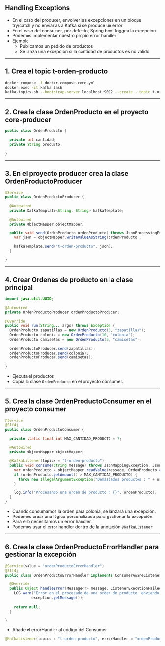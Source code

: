 ## Handling Exceptions
- En el caso del producer, envolver las excepciones en un bloque try/catch y no enviarlas a Kafka si se produce un error
- En el caso del consumer, por defecto, Spring boot loggea la excepción
- Podemos implementar nuestro propio error handler
- Ejemplo
  - Publicamos un pedido de productos
  - Se lanza una excepción si la cantidad de productos es no válido

---

## 1. Crea el topic t-orden-producto

```bash
docker compose -f docker-compose-core-yml
docker exec -it kafka bash
kafka-topics.sh --bootstrap-server localhost:9092 --create --topic t-orden-producto --partitions 1
```

---

## 2. Crea la clase OrdenProducto en el proyecto core-producer

```java
public class OrdenProducto {

  private int cantidad;
  private String producto;
    
}
```

---

## 3. En el proyecto producer crea la clase OrdenProductoProducer

```java
@Service
public class OrdenProductoProducer {

  @Autowired
  private KafkaTemplate<String, String> kafkaTemplate;

  @Autowired
  private ObjectMapper objectMapper;

  public void send(OrdenProducto ordenProducto) throws JsonProcessingException {
    var json = objectMapper.writeValueAsString(ordenProducto);

    kafkaTemplate.send("t-orden-producto", json);
  }

}
```

---

## 4. Crear Ordenes de producto en la clase principal

```java
import java.util.UUID;

@Autowired
private OrdenProductoProducer ordenProductoProducer;

@Override
public void run(String... args) throws Exception {
  OrdenProducto zapatillas = new OrdenProducto(3, "zapatillas");
  OrdenProducto colonia = new OrdenProducto(10, "colonia");
  OrdenProducto camisetas = new OrdenProducto(5, "camisetas");

  ordenProductoProducer.send(zapatillas);
  ordenProductoProducer.send(colonia);
  ordenProductoProducer.send(camisetas);
  
}
```

- Ejecuta el productor.
- Copia la clase `OrdenProducto` en el proyecto consumer.

---

## 5. Crea la clase OrdenProductoConsumer en el proyecto consumer

```java
@Service
@Slf4j
public class OrdenProductoConsumer {

  private static final int MAX_CANTIDAD_PRODUCTO = 7;

  @Autowired
  private ObjectMapper objectMapper;

  @KafkaListener(topics = "t-orden-producto")
  public void consume(String message) throws JsonMappingException, JsonProcessingException {
    var ordenProducto = objectMapper.readValue(message, OrdenProducto.class);
    if (ordenProducto.getAmount() > MAX_CANTIDAD_PRODUCTO) {
      throw new IllegalArgumentException("Demasiados productos : " + ordenProducto.getAmount());
    }

    log.info("Procesando una orden de producto : {}", ordenProducto);
  }
}

```

- Cuando consumamos la orden para colonia, se lanzará una excepción.
- Podemos crear una lógica personalizada para gestionar la excepción.
- Para ello necesitamos un error handler.
- Podemos usar el error handler dentro de la anotación `@KafkaListener`

---

## 6. Crea la clase OrdenProductoErrorHandler para gestionar la excepción

```java
@Service(value = "ordenProductoErrorHandler")
@Slf4j
public class OrdenProductoErrorHandler implements ConsumerAwareListenerErrorHandler {

  @Override
  public Object handleError(Message<?> message, ListenerExecutionFailedException exception, Consumer<?, ?> consumer) {
    LOG.warn("Error en el procesado de una orden de producto, enviando el error a ElasticSearch : {}, causa : {}", message.getPayload(),
            exception.getMessage());
    
    return null;
  }

}

```

- Añade el errorHandler al código del Consumer

```java
@KafkaListener(topics = "t-orden-producto", errorHandler = "ordenProductoErrorHandler")
```

